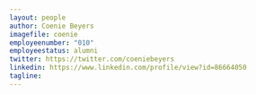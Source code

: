 ```yaml
---
layout: people
author: Coenie Beyers
imagefile: coenie
employeenumber: "010"
employeestatus: alumni
twitter: https://twitter.com/coeniebeyers
linkedin: https://www.linkedin.com/profile/view?id=86664050
tagline: 
---
```

